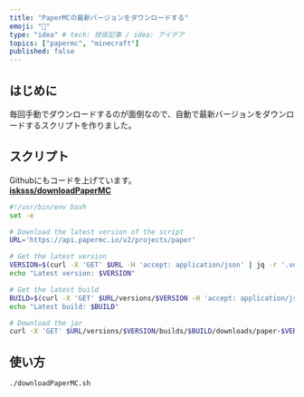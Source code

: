 ```yaml
---
title: "PaperMCの最新バージョンをダウンロードする"
emoji: "🐷"
type: "idea" # tech: 技術記事 / idea: アイデア
topics: ["papermc", "minecraft"]
published: false
---
```


## はじめに

毎回手動でダウンロードするのが面倒なので、自動で最新バージョンをダウンロードするスクリプトを作りました。

## スクリプト

Githubにもコードを上げています。  
**[isksss/downloadPaperMC](https://github.com/isksss/downloadPaperMC)**  

```bash
#!/usr/bin/env bash
set -e

# Download the latest version of the script
URL='https://api.papermc.io/v2/projects/paper'

# Get the latest version
VERSION=$(curl -X 'GET' $URL -H 'accept: application/json' | jq -r '.versions[-1]')
echo "Latest version: $VERSION"

# Get the latest build
BUILD=$(curl -X 'GET' $URL/versions/$VERSION -H 'accept: application/json' | jq -r '.builds[-1]')
echo "Latest build: $BUILD"

# Download the jar
curl -X 'GET' $URL/versions/$VERSION/builds/$BUILD/downloads/paper-$VERSION-$BUILD.jar -o paper.jar
```

## 使い方

```bash
./downloadPaperMC.sh
```
